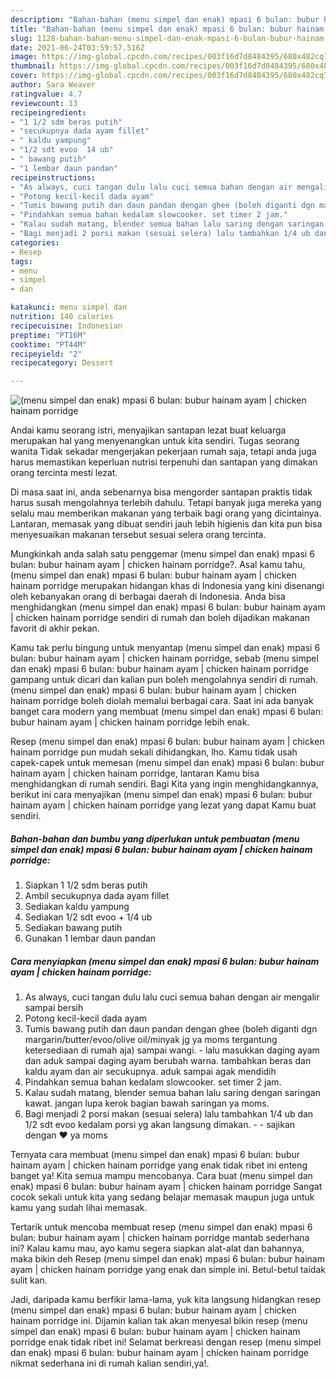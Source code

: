 ```yaml
---
description: "Bahan-bahan (menu simpel dan enak) mpasi 6 bulan: bubur hainam ayam | chicken hainam porridge yang enak dan Mudah Dibuat"
title: "Bahan-bahan (menu simpel dan enak) mpasi 6 bulan: bubur hainam ayam | chicken hainam porridge yang enak dan Mudah Dibuat"
slug: 1128-bahan-bahan-menu-simpel-dan-enak-mpasi-6-bulan-bubur-hainam-ayam-chicken-hainam-porridge-yang-enak-dan-mudah-dibuat
date: 2021-06-24T03:59:57.516Z
image: https://img-global.cpcdn.com/recipes/003f16d7d8484395/680x482cq70/menu-simpel-dan-enak-mpasi-6-bulan-bubur-hainam-ayam-chicken-hainam-porridge-foto-resep-utama.jpg
thumbnail: https://img-global.cpcdn.com/recipes/003f16d7d8484395/680x482cq70/menu-simpel-dan-enak-mpasi-6-bulan-bubur-hainam-ayam-chicken-hainam-porridge-foto-resep-utama.jpg
cover: https://img-global.cpcdn.com/recipes/003f16d7d8484395/680x482cq70/menu-simpel-dan-enak-mpasi-6-bulan-bubur-hainam-ayam-chicken-hainam-porridge-foto-resep-utama.jpg
author: Sara Weaver
ratingvalue: 4.7
reviewcount: 13
recipeingredient:
- "1 1/2 sdm beras putih"
- "secukupnya dada ayam fillet"
- " kaldu yampung"
- "1/2 sdt evoo  14 ub"
- " bawang putih"
- "1 lembar daun pandan"
recipeinstructions:
- "As always, cuci tangan dulu lalu cuci semua bahan dengan air mengalir sampai bersih"
- "Potong kecil-kecil dada ayam"
- "Tumis bawang putih dan daun pandan dengan ghee (boleh diganti dgn margarin/butter/evoo/olive oil/minyak jg ya moms tergantung ketersediaan di rumah aja) sampai wangi.  lalu masukkan daging ayam dan aduk sampai daging ayam berubah warna. tambahkan beras dan kaldu ayam dan air secukupnya. aduk sampai agak mendidih"
- "Pindahkan semua bahan kedalam slowcooker. set timer 2 jam."
- "Kalau sudah matang, blender semua bahan lalu saring dengan saringan kawat. jangan lupa kerok bagian bawah saringan ya moms."
- "Bagi menjadi 2 porsi makan (sesuai selera) lalu tambahkan 1/4 ub dan 1/2 sdt evoo kedalam porsi yg akan langsung dimakan.   sajikan dengan ❤️ ya moms"
categories:
- Resep
tags:
- menu
- simpel
- dan

katakunci: menu simpel dan 
nutrition: 140 calories
recipecuisine: Indonesian
preptime: "PT16M"
cooktime: "PT44M"
recipeyield: "2"
recipecategory: Dessert

---
```



![(menu simpel dan enak) mpasi 6 bulan: bubur hainam ayam | chicken hainam porridge](https://img-global.cpcdn.com/recipes/003f16d7d8484395/680x482cq70/menu-simpel-dan-enak-mpasi-6-bulan-bubur-hainam-ayam-chicken-hainam-porridge-foto-resep-utama.jpg)

Andai kamu seorang istri, menyajikan santapan lezat buat keluarga merupakan hal yang menyenangkan untuk kita sendiri. Tugas seorang  wanita Tidak sekadar mengerjakan pekerjaan rumah saja, tetapi anda juga harus memastikan keperluan nutrisi terpenuhi dan santapan yang dimakan orang tercinta mesti lezat.

Di masa  saat ini, anda sebenarnya bisa mengorder santapan praktis tidak harus susah mengolahnya terlebih dahulu. Tetapi banyak juga mereka yang selalu mau memberikan makanan yang terbaik bagi orang yang dicintainya. Lantaran, memasak yang dibuat sendiri jauh lebih higienis dan kita pun bisa menyesuaikan makanan tersebut sesuai selera orang tercinta. 



Mungkinkah anda salah satu penggemar (menu simpel dan enak) mpasi 6 bulan: bubur hainam ayam | chicken hainam porridge?. Asal kamu tahu, (menu simpel dan enak) mpasi 6 bulan: bubur hainam ayam | chicken hainam porridge merupakan hidangan khas di Indonesia yang kini disenangi oleh kebanyakan orang di berbagai daerah di Indonesia. Anda bisa menghidangkan (menu simpel dan enak) mpasi 6 bulan: bubur hainam ayam | chicken hainam porridge sendiri di rumah dan boleh dijadikan makanan favorit di akhir pekan.

Kamu tak perlu bingung untuk menyantap (menu simpel dan enak) mpasi 6 bulan: bubur hainam ayam | chicken hainam porridge, sebab (menu simpel dan enak) mpasi 6 bulan: bubur hainam ayam | chicken hainam porridge gampang untuk dicari dan kalian pun boleh mengolahnya sendiri di rumah. (menu simpel dan enak) mpasi 6 bulan: bubur hainam ayam | chicken hainam porridge boleh diolah memalui berbagai cara. Saat ini ada banyak banget cara modern yang membuat (menu simpel dan enak) mpasi 6 bulan: bubur hainam ayam | chicken hainam porridge lebih enak.

Resep (menu simpel dan enak) mpasi 6 bulan: bubur hainam ayam | chicken hainam porridge pun mudah sekali dihidangkan, lho. Kamu tidak usah capek-capek untuk memesan (menu simpel dan enak) mpasi 6 bulan: bubur hainam ayam | chicken hainam porridge, lantaran Kamu bisa menghidangkan di rumah sendiri. Bagi Kita yang ingin menghidangkannya, berikut ini cara menyajikan (menu simpel dan enak) mpasi 6 bulan: bubur hainam ayam | chicken hainam porridge yang lezat yang dapat Kamu buat sendiri.

<!--inarticleads1-->

##### Bahan-bahan dan bumbu yang diperlukan untuk pembuatan (menu simpel dan enak) mpasi 6 bulan: bubur hainam ayam | chicken hainam porridge:

1. Siapkan 1 1/2 sdm beras putih
1. Ambil secukupnya dada ayam fillet
1. Sediakan  kaldu yampung
1. Sediakan 1/2 sdt evoo + 1/4 ub
1. Sediakan  bawang putih
1. Gunakan 1 lembar daun pandan




<!--inarticleads2-->

##### Cara menyiapkan (menu simpel dan enak) mpasi 6 bulan: bubur hainam ayam | chicken hainam porridge:

1. As always, cuci tangan dulu lalu cuci semua bahan dengan air mengalir sampai bersih
1. Potong kecil-kecil dada ayam
1. Tumis bawang putih dan daun pandan dengan ghee (boleh diganti dgn margarin/butter/evoo/olive oil/minyak jg ya moms tergantung ketersediaan di rumah aja) sampai wangi.  - lalu masukkan daging ayam dan aduk sampai daging ayam berubah warna. tambahkan beras dan kaldu ayam dan air secukupnya. aduk sampai agak mendidih
1. Pindahkan semua bahan kedalam slowcooker. set timer 2 jam.
1. Kalau sudah matang, blender semua bahan lalu saring dengan saringan kawat. jangan lupa kerok bagian bawah saringan ya moms.
1. Bagi menjadi 2 porsi makan (sesuai selera) lalu tambahkan 1/4 ub dan 1/2 sdt evoo kedalam porsi yg akan langsung dimakan.  -  - sajikan dengan ❤️ ya moms




Ternyata cara membuat (menu simpel dan enak) mpasi 6 bulan: bubur hainam ayam | chicken hainam porridge yang enak tidak ribet ini enteng banget ya! Kita semua mampu mencobanya. Cara buat (menu simpel dan enak) mpasi 6 bulan: bubur hainam ayam | chicken hainam porridge Sangat cocok sekali untuk kita yang sedang belajar memasak maupun juga untuk kamu yang sudah lihai memasak.

Tertarik untuk mencoba membuat resep (menu simpel dan enak) mpasi 6 bulan: bubur hainam ayam | chicken hainam porridge mantab sederhana ini? Kalau kamu mau, ayo kamu segera siapkan alat-alat dan bahannya, maka bikin deh Resep (menu simpel dan enak) mpasi 6 bulan: bubur hainam ayam | chicken hainam porridge yang enak dan simple ini. Betul-betul taidak sulit kan. 

Jadi, daripada kamu berfikir lama-lama, yuk kita langsung hidangkan resep (menu simpel dan enak) mpasi 6 bulan: bubur hainam ayam | chicken hainam porridge ini. Dijamin kalian tak akan menyesal bikin resep (menu simpel dan enak) mpasi 6 bulan: bubur hainam ayam | chicken hainam porridge enak tidak ribet ini! Selamat berkreasi dengan resep (menu simpel dan enak) mpasi 6 bulan: bubur hainam ayam | chicken hainam porridge nikmat sederhana ini di rumah kalian sendiri,ya!.

